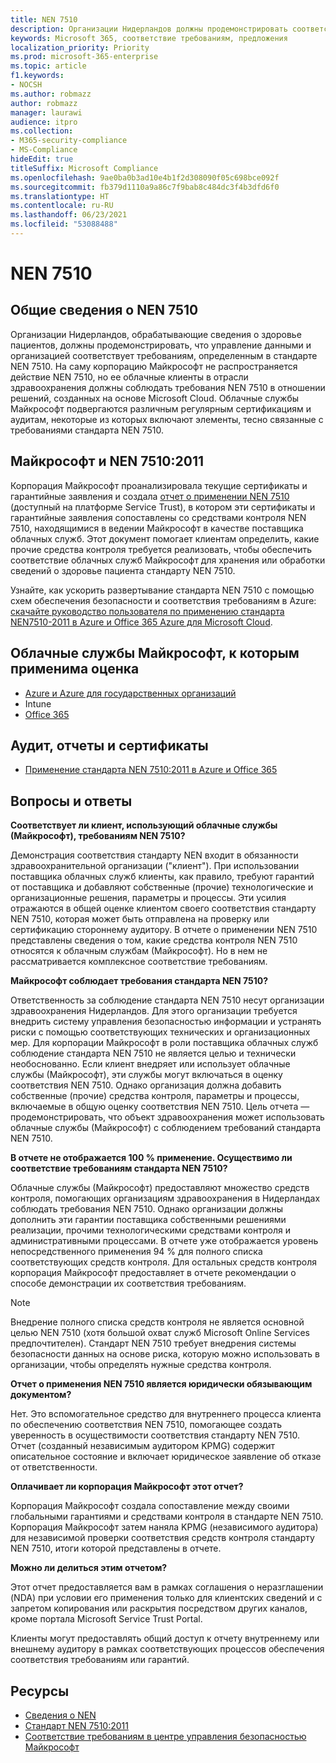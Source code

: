 ```yaml
---
title: NEN 7510
description: Организации Нидерландов должны продемонстрировать соответствие управления данными о здоровье пациентов стандарту NEN 7510.
keywords: Microsoft 365, соответствие требованиям, предложения
localization_priority: Priority
ms.prod: microsoft-365-enterprise
ms.topic: article
f1.keywords:
- NOCSH
ms.author: robmazz
author: robmazz
manager: laurawi
audience: itpro
ms.collection:
- M365-security-compliance
- MS-Compliance
hideEdit: true
titleSuffix: Microsoft Compliance
ms.openlocfilehash: 9ae0ba0b3ad10e4b1f2d308090f05c698bce092f
ms.sourcegitcommit: fb379d1110a9a86c7f9bab8c484dc3f4b3dfd6f0
ms.translationtype: HT
ms.contentlocale: ru-RU
ms.lasthandoff: 06/23/2021
ms.locfileid: "53088488"
---
```

# <a name="nen-7510"></a>NEN 7510

## <a name="nen-7510-overview"></a>Общие сведения о NEN 7510

Организации Нидерландов, обрабатывающие сведения о здоровье пациентов, должны продемонстрировать, что управление данными и организацией соответствует требованиям, определенным в стандарте NEN 7510. На саму корпорацию Майкрософт не распространяется действие NEN 7510, но ее облачные клиенты в отрасли здравоохранения должны соблюдать требования NEN 7510 в отношении решений, созданных на основе Microsoft Cloud. Облачные службы Майкрософт подвергаются различным регулярным сертификациям и аудитам, некоторые из которых включают элементы, тесно связанные с требованиями стандарта NEN 7510.

## <a name="microsoft-and-nen-75102011"></a>Майкрософт и NEN 7510:2011

Корпорация Майкрософт проанализировала текущие сертификаты и гарантийные заявления и создала [отчет о применении NEN 7510](https://servicetrust.microsoft.com/ViewPage/TrustDocumentsV3?command=Download&downloadType=Document&downloadId=3285c45c-921c-49ad-b881-be43e0b70490&tab=7f51cb60-3d6c-11e9-b2af-7bb9f5d2d913&docTab=7f51cb60-3d6c-11e9-b2af-7bb9f5d2d913_Compliance_Guides) (доступный на платформе Service Trust), в котором эти сертификаты и гарантийные заявления сопоставлены со средствами контроля NEN 7510, находящимися в ведении Майкрософт в качестве поставщика облачных служб. Этот документ помогает клиентам определить, какие прочие средства контроля требуется реализовать, чтобы обеспечить соответствие облачных служб Майкрософт для хранения или обработки сведений о здоровье пациента стандарту NEN 7510.

Узнайте, как ускорить развертывание стандарта NEN 7510 с помощью схем обеспечения безопасности и соответствия требованиям в Azure: [скачайте руководство пользователя по применению стандарта NEN7510-2011 в Azure и Office 365 Azure для Microsoft Cloud](https://aka.ms/Azure-NEN7510-2011).

## <a name="microsoft-in-scope-cloud-services"></a>Облачные службы Майкрософт, к которым применима оценка

- [Azure и Azure для государственных организаций](https://aka.ms/AzureCompliance)
- Intune
- [Office 365](https://go.microsoft.com/fwlink/p/?LinkID=2077751)

## <a name="audits-reports-and-certificates"></a>Аудит, отчеты и сертификаты

- [Применение стандарта NEN 7510:2011 в Azure и Office 365](https://servicetrust.microsoft.com/ViewPage/MSComplianceGuideV3?command=Download&downloadType=Document&downloadId=15d5a5fa-fbb6-4ea6-8126-2a2c684ae789&tab=7027ead0-3d6b-11e9-b9e1-290b1eb4cdeb&docTab=7027ead0-3d6b-11e9-b9e1-290b1eb4cdeb_GRC_Assessment_Reports)

## <a name="frequently-asked-questions"></a>Вопросы и ответы

**Соответствует ли клиент, использующий облачные службы (Майкрософт), требованиям NEN 7510?**

Демонстрация соответствия стандарту NEN входит в обязанности здравоохранительной организации ("клиент"). При использовании поставщика облачных служб клиенты, как правило, требуют гарантий от поставщика и добавляют собственные (прочие) технологические и организационные решения, параметры и процессы. Эти усилия отражаются в общей оценке клиентом своего соответствия стандарту NEN 7510, которая может быть отправлена на проверку или сертификацию стороннему аудитору. В отчете о применении NEN 7510 представлены сведения о том, какие средства контроля NEN 7510 относятся к облачным службам (Майкрософт). Но в нем не рассматривается комплексное соответствие требованиям.

**Майкрософт соблюдает требования стандарта NEN 7510?**

Ответственность за соблюдение стандарта NEN 7510 несут организации здравоохранения Нидерландов. Для этого организации требуется внедрить систему управления безопасностью информации и устранять риски с помощью соответствующих технических и организационных мер. Для корпорации Майкрософт в роли поставщика облачных служб соблюдение стандарта NEN 7510 не является целью и технически необоснованно. Если клиент внедряет или использует облачные службы (Майкрософт), эти службы могут включаться в оценку соответствия NEN 7510. Однако организация должна добавить собственные (прочие) средства контроля, параметры и процессы, включаемые в общую оценку соответствия NEN 7510. Цель отчета — продемонстрировать, что объект здравоохранения может использовать облачные службы (Майкрософт) с соблюдением требований стандарта NEN 7510.

**В отчете не отображается 100 % применение. Осуществимо ли соответствие требованиям стандарта NEN 7510?**

Облачные службы (Майкрософт) предоставляют множество средств контроля, помогающих организациям здравоохранения в Нидерландах соблюдать требования NEN 7510. Однако организации должны дополнить эти гарантии поставщика собственными решениями реализации, прочими технологическими средствами контроля и административными процессами. В отчете уже отображается уровень непосредственного применения 94 % для полного списка соответствующих средств контроля. Для остальных средств контроля корпорация Майкрософт предоставляет в отчете рекомендации о способе демонстрации их соответствия требованиям.

> [!NOTE]
> Внедрение полного списка средств контроля не является основной целью NEN 7510 (хотя большой охват служб Microsoft Online Services предпочтителен). Стандарт NEN 7510 требует внедрения системы безопасности данных на основе риска, которую можно использовать в организации, чтобы определять нужные средства контроля.

**Отчет о применения NEN 7510 является юридически обязывающим документом?**

Нет. Это вспомогательное средство для внутреннего процесса клиента по обеспечению соответствия NEN 7510, помогающее создать уверенность в осуществимости соответствия стандарту NEN 7510. Отчет (созданный независимым аудитором KPMG) содержит описательное состояние и включает юридическое заявление об отказе от ответственности.

**Оплачивает ли корпорация Майкрософт этот отчет?**

Корпорация Майкрософт создала сопоставление между своими глобальными гарантиями и средствами контроля в стандарте NEN 7510. Корпорация Майкрософт затем наняла KPMG (независимого аудитора) для независимой проверки соответствия средств контроля стандарту NEN 7510, итоги которой представлены в отчете.

**Можно ли делиться этим отчетом?**

Этот отчет предоставляется вам в рамках соглашения о неразглашении (NDA) при условии его применения только для клиентских сведений и с запретом копирования или раскрытия посредством других каналов, кроме портала Microsoft Service Trust Portal.

Клиенты могут предоставлять общий доступ к отчету внутреннему или внешнему аудитору в рамках соответствующих процессов обеспечения соответствия требованиям или гарантий.

## <a name="resources"></a>Ресурсы

- [Сведения о NEN](https://www.nen.nl/About-NEN.htm)
- [Стандарт NEN 7510:2011](https://www.nen.nl/NEN-Shop-2/Standard/NEN-75102011-nl.htm)
- [Соответствие требованиям в центре управления безопасностью Майкрософт](https://www.microsoft.com/trust-center/compliance/compliance-overview)
